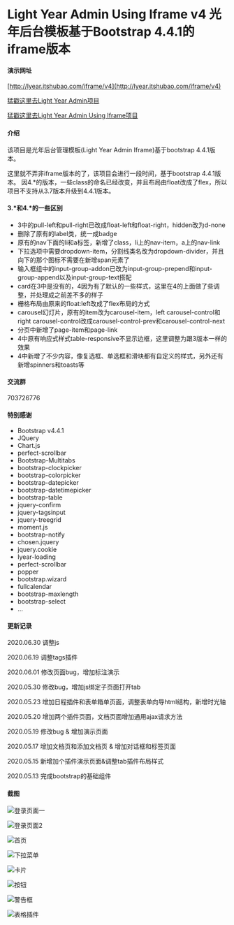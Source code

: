# Light Year Admin Using Iframe v4 光年后台模板基于Bootstrap 4.4.1的iframe版本

#### 演示网址
[http://lyear.itshubao.com/iframe/v4](http://lyear.itshubao.com/iframe/v4)

[猛戳这里去Light Year Admin项目](https://gitee.com/yinqi/Light-Year-Admin-Template)

[猛戳这里去Light Year Admin Using Iframe项目](https://gitee.com/yinqi/Light-Year-Admin-Using-Iframe)

#### 介绍
该项目是光年后台管理模板(Light Year Admin Iframe)基于bootstrap 4.4.1版本。

这里就不弄非iframe版本的了，该项目会进行一段时间，基于bootstrap 4.4.1版本。
因4.*的版本，一些class的命名已经改变，并且布局由float改成了flex，所以项目不支持从3.7版本升级到4.4.1版本。

#### 3.*和4.*的一些区别
- 3中的pull-left和pull-right已改成float-left和float-right，hidden改为d-none
- 删除了原有的label类，统一成badge
- 原有的nav下面的li和a标签，新增了class，li上的nav-item，a上的nav-link
- 下拉选项中需要dropdown-item，分割线类名改为dropdown-divider，并且向下的那个图标不需要在新增span元素了
- 输入框组中的input-group-addon已改为input-group-prepend和input-group-append以及input-group-text搭配
- card在3中是没有的，4因为有了默认的一些样式，这里在4的上面做了些调整，并处理成之前差不多的样子
- 栅格布局由原来的float:left改成了flex布局的方式
- carousel幻灯片，原有的item改为carousel-item，left carousel-control和right carousel-control改成carousel-control-prev和carousel-control-next
- 分页中新增了page-item和page-link
- 4中原有响应式样式table-responsive不显示边框，这里调整为跟3版本一样的效果
- 4中新增了不少内容，像复选框、单选框和滑块都有自定义的样式，另外还有新增spinners和toasts等

#### 交流群
703726776

#### 特别感谢
- Bootstrap v4.4.1
- JQuery
- Chart.js
- perfect-scrollbar
- Bootstrap-Multitabs
- bootstrap-clockpicker
- bootstrap-colorpicker
- bootstrap-datepicker
- bootstrap-datetimepicker
- bootstrap-table
- jquery-confirm
- jquery-tagsinput
- jquery-treegrid
- moment.js
- bootstrap-notify
- chosen.jquery
- jquery.cookie
- lyear-loading
- perfect-scrollbar
- popper
- bootstrap.wizard
- fullcalendar
- bootstrap-maxlength
- bootstrap-select
- ...

#### 更新记录
2020.06.30
调整js

2020.06.19
调整tags插件

2020.06.01
修改页面bug，增加标注演示

2020.05.30
修改bug，增加js绑定子页面打开tab

2020.05.23
增加日程插件和表单箱单页面，调整表单向导html结构，新增时光轴

2020.05.20
增加两个插件页面，文档页面增加通用ajax请求方法

2020.05.19
修改bug & 增加演示页面

2020.05.17
增加文档页和添加文档页 & 增加对话框和标签页面

2020.05.15
新增加个插件演示页面&调整tab插件布局样式

2020.05.13
完成bootstrap的基础组件

#### 截图
![登录页面一](https://images.gitee.com/uploads/images/2020/0519/221358_55b9d666_82992.png "首页 - 光年(Light Year Admin V4)后台管理系统模板8.png")

![登录页面2](https://images.gitee.com/uploads/images/2020/0519/221535_3f2cd076_82992.png "登录页面 - 光年(Light Year Admin V4)后台管理系统模板7.png")

![首页](https://images.gitee.com/uploads/images/2020/0519/221618_b00cc789_82992.png "首页.png")

![下拉菜单](https://images.gitee.com/uploads/images/2020/0519/221640_c55f42a1_82992.png "下拉菜单.png")

![卡片](https://images.gitee.com/uploads/images/2020/0519/221652_e9edebc4_82992.png "卡片.png")

![按钮](https://images.gitee.com/uploads/images/2020/0519/221702_d2494de4_82992.png "按钮.png")

![警告框](https://images.gitee.com/uploads/images/2020/0519/221722_e57b00a2_82992.png "警告框.png")

![表格插件](https://images.gitee.com/uploads/images/2020/0519/221558_932a3722_82992.png "表格插件.png")
